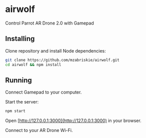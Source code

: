 # airwolf

Control Parrot AR Drone 2.0 with Gamepad

## Installing

Clone repository and install Node dependencies:

```bash
git clone https://github.com/mzabriskie/airwolf.git
cd airwolf && npm install
```

## Running

Connect Gamepad to your computer.

Start the server:

```bash
npm start
```

Open [http://127.0.0.1:3000](http://127.0.0.1:3000) in your browser.

Connect to your AR Drone Wi-Fi.